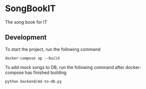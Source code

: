 # SongBookIT

The song book for IT
## Development
To start the project, run the following command


    docker-compose up --build


To add mock songs to DB, run the following command after docker-compose has finished building

    python backend/md-to-db.py
